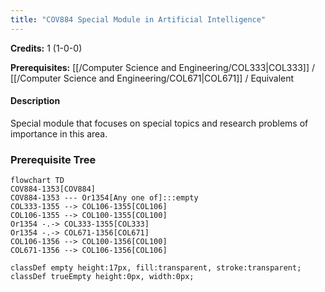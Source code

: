 ```yaml
---
title: "COV884 Special Module in Artificial Intelligence"
---
```

**Credits:** 1 (1-0-0)

**Prerequisites:** [[/Computer Science and Engineering/COL333|COL333]] / [[/Computer Science and Engineering/COL671|COL671]] / Equivalent

#### Description
Special module that focuses on special topics and research problems of importance in this area.

### Prerequisite Tree

```mermaid
flowchart TD
COV884-1353[COV884]
COV884-1353 --- Or1354[Any one of]:::empty
COL333-1355 --> COL106-1355[COL106]
COL106-1355 --> COL100-1355[COL100]
Or1354 -.-> COL333-1355[COL333]
Or1354 -.-> COL671-1356[COL671]
COL106-1356 --> COL100-1356[COL100]
COL671-1356 --> COL106-1356[COL106]

classDef empty height:17px, fill:transparent, stroke:transparent;
classDef trueEmpty height:0px, width:0px;
```